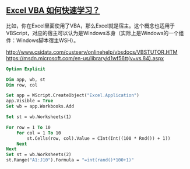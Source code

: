 [Excel VBA 如何快速学习？](http://www.zhihu.com/question/20870802/answer/54998361)
----
比如，你在Excel里面使用了VBA，那么Excel就是宿主。这个概念也适用于VBScript，对应的宿主可以认为是Windows本身（实际上是Windows的一个组件：Windows脚本宿主WSH）。
 
http://www.csidata.com/custserv/onlinehelp/vbsdocs/VBSTUTOR.HTM
https://msdn.microsoft.com/en-us/library/d1wf56tt(v=vs.84).aspx

```vb
Option Explicit

Dim app, wb, st
Dim row, col

Set app = WScript.CreateObject("Excel.Application")
app.Visible = True
Set wb = app.Workbooks.Add

Set st = wb.Worksheets(1)

For row = 1 To 10
    For col = 1 To 10
        st.Cells(row, col).Value = CInt(Int((100 * Rnd()) + 1))
    Next
Next
Set st = wb.Worksheets(2)
st.Range("A1:J10").Formula = "=int(rand()*100+1)"
```
